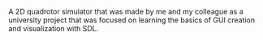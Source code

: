 A 2D quadrotor simulator that was made by me and my colleague as a university project that was focused on learning the basics of GUI creation and visualization with SDL.
